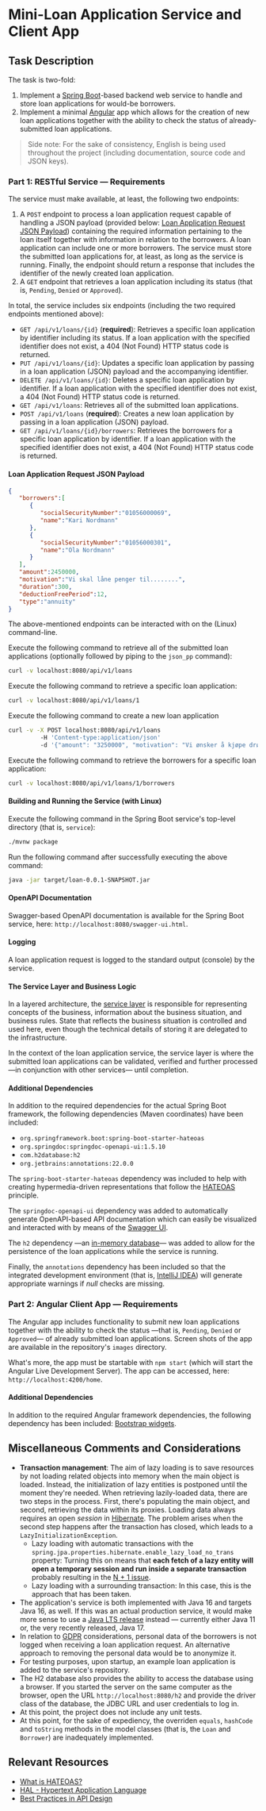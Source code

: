 # Mini-Loan Application Service and Client App

## Task Description

The task is two-fold:
1. Implement a [Spring Boot](https://spring.io/projects/spring-boot)-based backend web service to handle and store loan applications for would-be borrowers. 
2. Implement a minimal [Angular](https://angular.io/) app which allows for the creation of new loan applications together with the ability to check the status of already-submitted loan applications.

> Side note: For the sake of consistency, English is being used throughout the project (including documentation, source code and JSON keys).

### Part 1: RESTful Service &mdash; Requirements
The service must make available, at least, the following two endpoints:
1. A `POST` endpoint to process a loan application request capable of handling a JSON payload (provided below: [Loan Application Request JSON Payload](#loan-application-request-json-payload)) containing the required information pertaining to the loan itself together with information in relation to the borrowers. A loan application can include one or more borrowers. The service must store the submitted loan applications for, at least, as long as the service is running. Finally, the endpoint should return a response that includes the identifier of the newly created loan application.
2. A `GET` endpoint that retrieves a loan application including its status (that is, `Pending`, `Denied` or `Approved`).

In total, the service includes six endpoints (including the two required endpoints mentioned above):
- `GET /api/v1/loans/{id}` (**required**): Retrieves a specific loan application by identifier including its status. If a loan application with the specified identifier does not exist, a 404 (Not Found) HTTP status code is returned.
- `PUT /api/v1/loans/{id}`: Updates a specific loan application by passing in a loan application (JSON) payload and the accompanying identifier.
- `DELETE /api/v1/loans/{id}`: Deletes a specific loan application by identifier. If a loan application with the specified identifier does not exist, a 404 (Not Found) HTTP status code is returned.
- `GET /api/v1/loans`: Retrieves all of the submitted loan applications.
- `POST /api/v1/loans` (**required**): Creates a new loan application by passing in a loan application (JSON) payload.
- `GET /api/v1/loans/{id}/borrowers`: Retrieves the borrowers for a specific loan application by identifier. If a loan application with the specified identifier does not exist, a 404 (Not Found) HTTP status code is returned.

#### Loan Application Request JSON Payload

```json
{
   "borrowers":[
      {
         "socialSecurityNumber":"01056000069",
         "name":"Kari Nordmann"
      },
      {
         "socialSecurityNumber":"01056000301",
         "name":"Ola Nordmann"
      }
   ],
   "amount":2450000,
   "motivation":"Vi skal låne penger til........",
   "duration":300,
   "deductionFreePeriod":12,
   "type":"annuity"
}
```

The above-mentioned endpoints can be interacted with on the (Linux) command-line.

Execute the following command to retrieve all of the submitted loan applications (optionally followed by piping to the `json_pp` command):

```bash
curl -v localhost:8080/api/v1/loans
```

Execute the following command to retrieve a specific loan application:

```bash
curl -v localhost:8080/api/v1/loans/1
```

Execute the following command to create a new loan application

```bash
curl -v -X POST localhost:8080/api/v1/loans
         -H 'Content-type:application/json'
         -d '{"amount": "3250000", "motivation": "Vi ønsker å kjøpe drømmehuset vårt.", "duration": "240", "deductionFreePeriod": "12", "type": "annuity", "borrowers": [{"name": "Cecilie Johansen", "socialSecurityNumber": "01056000307"}, {"name": "Tommy Johansen", "socialSecurityNumber": "01056000311"}]}'
```

Execute the following command to retrieve the borrowers for a specific loan application:

```bash
curl -v localhost:8080/api/v1/loans/1/borrowers
```

#### Building and Running the Service (with Linux)
Execute the following command in the Spring Boot service's top-level directory (that is, `service`):

```bash
./mvnw package
``` 

Run the following command after successfully executing the above command:

```bash
java -jar target/loan-0.0.1-SNAPSHOT.jar
```

#### OpenAPI Documentation
Swagger-based OpenAPI documentation is available for the Spring Boot service, here: `http://localhost:8080/swagger-ui.html`.

#### Logging
A loan application request is logged to the standard output (console) by the service.

#### The Service Layer and Business Logic
In a layered architecture, the [service layer](https://martinfowler.com/eaaCatalog/serviceLayer.html) is responsible for representing concepts of the business, information about the business situation, and business rules. State that reflects the business situation is controlled and used here, even though the technical details of storing it are delegated to the infrastructure. 

In the context of the loan application service, the service layer is where the submitted loan applications can be validated, verified and further processed &mdash;in conjunction with other services&mdash; until completion.

#### Additional Dependencies
In addition to the required dependencies for the actual Spring Boot framework, the following dependencies (Maven coordinates) have been included:
- `org.springframework.boot:spring-boot-starter-hateoas`
- `org.springdoc:springdoc-openapi-ui:1.5.10`
- `com.h2database:h2`
- `org.jetbrains:annotations:22.0.0`

The `spring-boot-starter-hateoas` dependency was included to help with creating hypermedia-driven representations that follow the [HATEOAS](https://restcookbook.com/Basics/hateoas/) principle.

The `springdoc-openapi-ui` dependency was added to automatically generate OpenAPI-based API documentation which can easily be visualized and interacted with by means of the [Swagger UI](https://swagger.io/tools/swagger-ui/).

The `h2` dependency &mdash;an [in-memory database](https://www.h2database.com/html/main.html)&mdash; was added to allow for the persistence of the loan applications while the service is running. 

Finally, the `annotations` dependency has been included so that the integrated development environment (that is, [IntelliJ IDEA](https://www.jetbrains.com/idea/)) will generate appropriate warnings if *null* checks are missing.

### Part 2: Angular Client App &mdash; Requirements
The Angular app includes functionality to submit new loan applications together with the ability to check the status &mdash;that is, `Pending`, `Denied` or `Approved`&mdash; of already submitted loan applications. Screen shots of the app are available in the repository's `images` directory.

What's more, the app must be startable with `npm start` (which will start the Angular Live Development Server). The app can be accessed, here: `http://localhost:4200/home`.

#### Additional Dependencies
In addition to the required Angular framework dependencies, the following dependency has been included: [Bootstrap widgets](https://ng-bootstrap.github.io/#/home).

## Miscellaneous Comments and Considerations
- **Transaction management**: The aim of lazy loading is to save resources by not loading related objects into memory when the main object is loaded. Instead, the initialization of lazy entities is postponed until the moment they're needed. When retrieving lazily-loaded data, there are two steps in the process. First, there's populating the main object, and second, retrieving the data within its proxies. Loading data always requires an open *session* in [Hibernate](https://hibernate.org/). The problem arises when the second step happens after the transaction has closed, which leads to a `LazyInitializationException`.
    - Lazy loading with automatic transactions with the `spring.jpa.properties.hibernate.enable_lazy_load_no_trans` property: Turning this on means that **each fetch of a lazy entity will open a temporary session and run inside a separate transaction** probably resulting in the [N + 1 issue](https://vladmihalcea.com/n-plus-1-query-problem/).
    - Lazy loading with a surrounding transaction: In this case, this is the approach that has been taken. 
- The application's service is both implemented with Java 16 and targets Java 16, as well. If this was an actual production 
service, it would make more sense to use a [Java LTS release](https://www.oracle.com/java/technologies/java-se-support-roadmap.html) instead &mdash; 
currently either Java 11 or, the very recently released, Java 17.
- In relation to [GDPR](https://gdpr-info.eu/) considerations, personal data of the borrowers is not logged when receiving a loan application request. An alternative approach to removing the personal data would be to anonymize it.
- For testing purposes, upon startup, an example loan application is added to the service's repository.
- The H2 database also provides the ability to access the database using a browser. If you started the server on the same computer as the browser, open the URL `http://localhost:8080/h2` and provide the driver class of the database, the JDBC URL and user credentials to log in.
- At this point, the project does not include any unit tests.
- At this point, for the sake of expediency, the overriden `equals`, `hashCode` and `toString` methods in the model classes (that is, the `Loan` and `Borrower`) are inadequately implemented. 

## Relevant Resources
- [What is HATEOAS?](https://dzone.com/articles/rest-api-what-is-hateoas)
- [HAL - Hypertext Application Language](https://stateless.group/hal_specification.html)
- [Best Practices in API Design](https://swagger.io/resources/articles/best-practices-in-api-design/)
